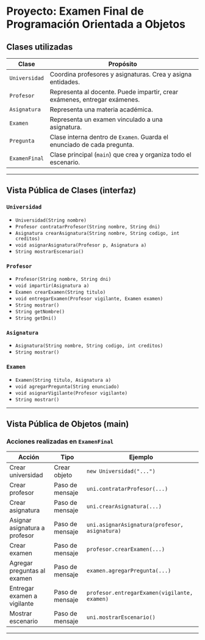 # Proyecto: Examen Final de Programación Orientada a Objetos


## Clases utilizadas

| Clase         | Propósito                                                                 |
| ------------- | ------------------------------------------------------------------------- |
| `Universidad` | Coordina profesores y asignaturas. Crea y asigna entidades.               |
| `Profesor`    | Representa al docente. Puede impartir, crear exámenes, entregar exámenes. |
| `Asignatura`  | Representa una materia académica.                                         |
| `Examen`      | Representa un examen vinculado a una asignatura.                          |
| `Pregunta`    | Clase interna dentro de `Examen`. Guarda el enunciado de cada pregunta.   |
| `ExamenFinal` | Clase principal (`main`) que crea y organiza todo el escenario.           |

---

## Vista Pública de Clases (interfaz)

### `Universidad`

* `Universidad(String nombre)`
* `Profesor contratarProfesor(String nombre, String dni)`
* `Asignatura crearAsignatura(String nombre, String codigo, int creditos)`
* `void asignarAsignatura(Profesor p, Asignatura a)`
* `String mostrarEscenario()`

### `Profesor`

* `Profesor(String nombre, String dni)`
* `void impartir(Asignatura a)`
* `Examen crearExamen(String titulo)`
* `void entregarExamen(Profesor vigilante, Examen examen)`
* `String mostrar()`
* `String getNombre()`
* `String getDni()`

### `Asignatura`

* `Asignatura(String nombre, String codigo, int creditos)`
* `String mostrar()`

### `Examen`

* `Examen(String titulo, Asignatura a)`
* `void agregarPregunta(String enunciado)`
* `void asignarVigilante(Profesor vigilante)`
* `String mostrar()`

---

## Vista Pública de Objetos (main)

### Acciones realizadas en `ExamenFinal`

| Acción                        | Tipo            | Ejemplo                                       |
| ----------------------------- | --------------- | --------------------------------------------- |
| Crear universidad             | Crear objeto    | `new Universidad("...")`                      |
| Crear profesor                | Paso de mensaje | `uni.contratarProfesor(...)`                  |
| Crear asignatura              | Paso de mensaje | `uni.crearAsignatura(...)`                    |
| Asignar asignatura a profesor | Paso de mensaje | `uni.asignarAsignatura(profesor, asignatura)` |
| Crear examen                  | Paso de mensaje | `profesor.crearExamen(...)`                   |
| Agregar preguntas al examen   | Paso de mensaje | `examen.agregarPregunta(...)`                 |
| Entregar examen a vigilante   | Paso de mensaje | `profesor.entregarExamen(vigilante, examen)`  |
| Mostrar escenario             | Paso de mensaje | `uni.mostrarEscenario()`                      |

---


